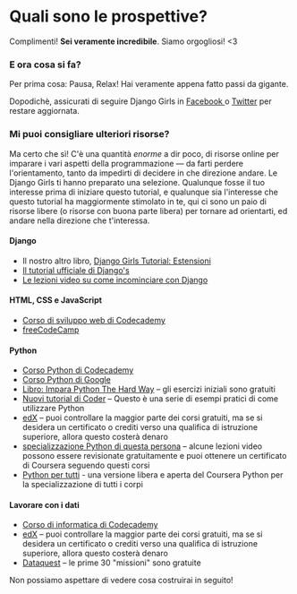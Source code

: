 # Quali sono le prospettive?

Complimenti! **Sei veramente incredibile**. Siamo orgogliosi! <3

### E ora cosa si fa?

Per prima cosa: Pausa, Relax! Hai veramente appena fatto passi da gigante.

Dopodichè, assicurati di seguire Django Girls in [ Facebook ](http://facebook.com/djangogirls) o [ Twitter](https://twitter.com/djangogirls) per restare aggiornata.

### Mi puoi consigliare ulteriori risorse?

Ma certo che sì! C'è una quantità *enorme* a dir poco, di risorse online per imparare i vari aspetti della programmazione — da farti perdere l'orientamento, tanto da impedirti di decidere in che direzione andare. Le Django Girls ti hanno preparato una selezione. Qualunque fosse il tuo interesse prima di iniziare questo tutorial, e qualunque sia l'interesse che questo tutorial ha maggiormente stimolato in te, qui ci sono un paio di risorse libere (o risorse con buona parte libera) per tornare ad orientarti, ed andare nella direzione che t'interessa.

#### Django

- Il nostro altro libro, [Django Girls Tutorial: Estensioni](https://tutorial-extensions.djangogirls.org/)
- [Il tutorial ufficiale di Django's](https://docs.djangoproject.com/en/2.2/intro/tutorial01/)
- [Le lezioni video su come incominciare con Django](http://www.gettingstartedwithdjango.com/)

#### HTML, CSS e JavaScript

- [Corso di sviluppo web di Codecademy](https://www.codecademy.com/learn/paths/web-development)
- [freeCodeCamp](https://www.freecodecamp.org/)

#### Python

- [Corso Python di Codecademy](https://www.codecademy.com/learn/learn-python)
- [Corso Python di Google](https://developers.google.com/edu/python/)
- [Libro: Impara Python The Hard Way](http://learnpythonthehardway.org/book/) – gli esercizi iniziali sono gratuiti
- [Nuovi tutorial di Coder](http://newcoder.io/tutorials/) – Questo è una serie di esempi pratici di come utilizzare Python
- [edX](https://www.edx.org/course?search_query=python) – puoi controllare la maggior parte dei corsi gratuiti, ma se si desidera un certificato o crediti verso una qualifica di istruzione superiore, allora questo costerà denaro
- [specializzazione Python di questa persona](https://www.coursera.org/specializations/python) – alcune lezioni video possono essere revisionate gratuitamente e puoi ottenere un certificato di Coursera seguendo questi corsi
- [Python per tutti](https://www.py4e.com/) - una versione libera e aperta del Coursera Python per la specializzazione di tutti i corpi

#### Lavorare con i dati

- [Corso di informatica di Codecademy](https://www.codecademy.com/learn/paths/data-science)
- [edX](https://www.edx.org/course/?search_query=python&subject=Data%20Analysis%20%26%20Statistics) – puoi controllare la maggior parte dei corsi gratuiti, ma se si desidera un certificato o crediti verso una qualifica di istruzione superiore, allora questo costerà denaro
- [Dataquest](https://www.dataquest.io/) – le prime 30 "missioni" sono gratuite

Non possiamo aspettare di vedere cosa costruirai in seguito!